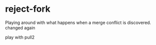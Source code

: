 # reject-fork
 Playing around with what happens when a merge conflict is discovered. changed again

play with pull2